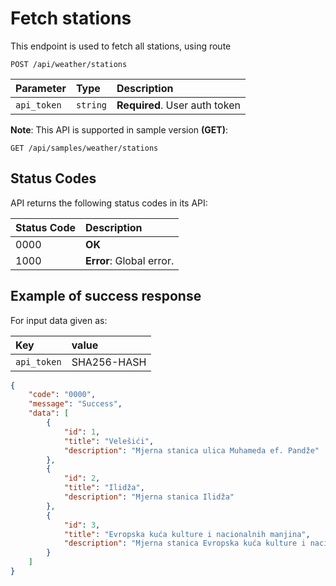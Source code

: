 # Fetch stations

This endpoint is used to fetch all stations, using route

```http
POST /api/weather/stations
```

| Parameter   | Type | Description                   |
|:------------| :--- |:------------------------------|
| `api_token` | `string` | **Required**. User auth token |

**Note**: This API is supported in sample version **(GET)**:

```http
GET /api/samples/weather/stations
```

## Status Codes

API returns the following status codes in its API:

| Status Code | Description                                    |
|:------------|:-----------------------------------------------|
| 0000        | **OK**                                         |
| 1000        | **Error**: Global error.                       |

## Example of success response

For input data given as:

| Key         | value       |
|:------------|:------------|
| `api_token` | SHA256-HASH |

```json
{
    "code": "0000",
    "message": "Success",
    "data": [
        {
            "id": 1,
            "title": "Velešići",
            "description": "Mjerna stanica ulica Muhameda ef. Pandže"
        },
        {
            "id": 2,
            "title": "Ilidža",
            "description": "Mjerna stanica Ilidža"
        },
        {
            "id": 3,
            "title": "Evropska kuća kulture i nacionalnih manjina",
            "description": "Mjerna stanica Evropska kuća kulture i nacionalnih manjina"
        }
    ]
}
```
